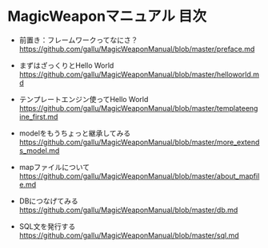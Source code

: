# MagicWeaponマニュアル 目次

* 前置き：フレームワークってなにさ？    
<https://github.com/gallu/MagicWeaponManual/blob/master/preface.md>

* まずはざっくりとHello World    
<https://github.com/gallu/MagicWeaponManual/blob/master/helloworld.md>

* テンプレートエンジン使ってHello World    
<https://github.com/gallu/MagicWeaponManual/blob/master/templateengine_first.md>

* modelをもうちょっと継承してみる    
<https://github.com/gallu/MagicWeaponManual/blob/master/more_extends_model.md>

* mapファイルについて    
<https://github.com/gallu/MagicWeaponManual/blob/master/about_mapfile.md>

* DBにつなげてみる    
<https://github.com/gallu/MagicWeaponManual/blob/master/db.md>

* SQL文を発行する
<https://github.com/gallu/MagicWeaponManual/blob/master/sql.md>


